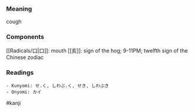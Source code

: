 ### Meaning

cough

### Components

[[Radicals/口|口]]: mouth [[亥]]: sign of the hog; 9-11PM; twelfth sign of the Chinese zodiac

### Readings

```
- Kunyomi: せ.く, しわぶ.く, せき, しわぶき
- Onyomi: カイ
```

#kanji